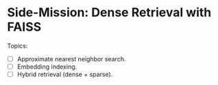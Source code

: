 # Side-Mission: Dense Retrieval with FAISS

Topics:

- [ ] Approximate nearest neighbor search.
- [ ] Embedding indexing.
- [ ] Hybrid retrieval (dense + sparse).
